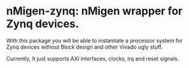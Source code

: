 # nMigen-zynq: nMigen wrapper for Zynq devices.

With this package you will be able to instantiate a processor system
for Zynq devices without Block design and other Vivado ugly stuff.

Currently, It just supports AXI interfaces, clocks, irq and reset signals.
